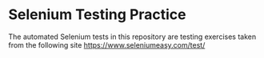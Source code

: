 # Selenium Testing Practice

The automated Selenium tests in this repository are testing exercises taken from the following site https://www.seleniumeasy.com/test/
